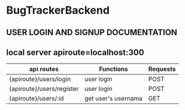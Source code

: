 # BugTrackerBackend

## USER LOGIN AND SIGNUP DOCUMENTATION

## local server apiroute=localhost:300



| api routes    | Functions    | Requests  |
| -------- | ----------- | ----------- |
| {apiroute}/users/login  | user login   | POST|
| {apiroute}/users/register | user login  |POST  |
| {apiroute}/users/:id   |  get user's usernama  | GET
